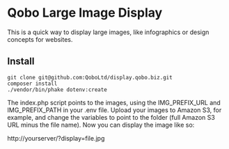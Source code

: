 Qobo Large Image Display
========================

This is a quick way to display large images, like infographics or design concepts for
websites.

Install
-------

```
git clone git@github.com:QoboLtd/display.qobo.biz.git
composer install
./vendor/bin/phake dotenv:create
```

The index.php script points to the images, using the IMG_PREFIX_URL and IMG_PREFIX_PATH
in your .env file.  Upload your images to Amazon S3, for example, and change the 
variables to point to the folder (full Amazon S3 URL minus the file name).  Now you can 
display the image like so:

http://yourserver/?display=file.jpg


